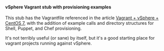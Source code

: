 #### vSphere Vagrant stub with provisioning examples

This stub has the Vagrantfile referenced in the article [Vagrant + vSphere + CentOS 7](http://blog.broez.com/vagrant-vsphere-centos-7/), with the addition of example calls and directory structures for Shell, Puppet, and Chef provisioning.  

It's not terribly useful (or sane) by itself, but it's a good starting place for vagrant projects running against vSphere.
